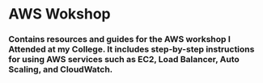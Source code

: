 # AWS Wokshop
### Contains resources and guides for the AWS workshop I Attended at my College. It includes step-by-step instructions for using AWS services such as EC2, Load Balancer, Auto Scaling, and CloudWatch. 
